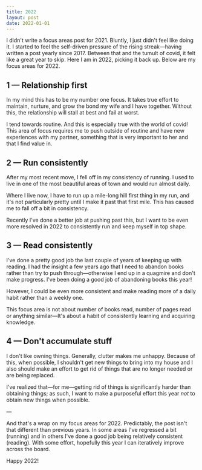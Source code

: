 ```yaml
---
title: 2022
layout: post
date: 2022-01-01
---
```


I didn't write a focus areas post for 2021. Bluntly, I just didn't feel like doing it. I started to feel the self-driven pressure of the rising streak—having written a post yearly since 2017. Between that and the tumult of covid, it felt like a great year to skip. Here I am in 2022, picking it back up. Below are my focus areas for 2022.

## 1 — Relationship first

In my mind this has to be my number one focus. It takes true effort to maintain, nurture, and grow the bond my wife and I have together. Without this, the relationship will stall at best and fail at worst. 

I tend towards routine. And this is especially true with the world of covid! This area of focus requires me to push outside of routine and have new experiences with my partner, something that is very important to her and that I find value in.

## 2 — Run consistently

After my most recent move, I fell off in my consistency of running. I used to live in one of the most beautiful areas of town and would run almost daily. 

Where I live now, I have to run up a mile-long hill first thing in my run, and it's not particularly pretty until I make it past that first mile. This has caused me to fall off a bit in consistency.

Recently I've done a better job at pushing past this, but I want to be even more resolved in 2022 to consistently run and keep myself in top shape.

## 3 — Read consistently

I've done a pretty good job the last couple of years of keeping up with reading. I had the insight a few years ago that I need to abandon books rather than try to push through—otherwise I end up in a quagmire and don't make progress. I've been doing a good job of abandoning books this year!

However, I could be even more consistent and make reading more of a daily habit rather than a weekly one.

This focus area is not about number of books read, number of pages read or anything similar—It's about a habit of consistently learning and acquiring knowledge.

## 4 — Don't accumulate stuff

I don't like owning things. Generally, clutter makes me unhappy. Because of this, when possible, I shouldn't get new things to bring into my house and I also should make an effort to get rid of things that are no longer needed or are being replaced.

I've realized that—for me—getting rid of things is significantly harder than obtaining things; as such, I want to make a purposeful effort this year _not_ to obtain new things when possible. 

—

And that's a wrap on my focus areas for 2022. Predictably, the post isn't that different than previous years. In some areas I've regressed a bit (running) and in others I've done a good job being relatively consistent (reading). With some effort, hopefully this year I can iteratively improve across the board.

Happy 2022!